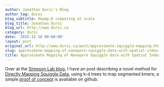 ```yaml
---
author: Jonathan Dursi's Blog
author_tag: dursi
blog_subtitle: R&amp;D computing at scale
blog_title: Jonathan Dursi
blog_url: http://www.dursi.ca
category: dursi
date: '2015-12-18 00:00:00'
layout: post
original_url: http://www.dursi.ca/post/approximate-squiggle-mapping.html
slug: approximate-mapping-of-nanopore-squiggle-data-with-spatial-indexing
title: Approximate Mapping of Nanopore Squiggle Data with Spatial Indexing
---
```


<p>Over at the <a href="http://simpsonlab.github.io/blog/">Simpson Lab blog</a>,
I have an post describing a novel method for <a href="http://simpsonlab.github.io/2015/12/18/kdtree-mapping/">Directly Mapping
Squiggle Data</a>,
using k-d trees to map segmented kmers; a simple <a href="https://github.com/ljdursi/simple-squiggle-pseudomapper">proof of
concept</a>
is available on github.</p>